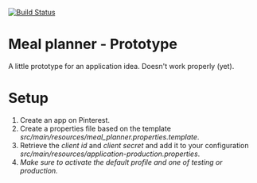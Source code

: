 [![Build Status](https://travis-ci.org/fzuellich/meal-planner.svg?branch=master)](https://travis-ci.org/fzuellich/meal-planner)

# Meal planner - Prototype

A little prototype for an application idea. Doesn't work properly (yet).

# Setup

1. Create an app on Pinterest.
2. Create a properties file based on the template *src/main/resources/meal_planner.properties.template*.
3. Retrieve the _client id_ and _client secret_ and add it to your configuration *src/main/resources/application-production.properties*.
4. *Make sure to activate the default profile and one of testing or production.*